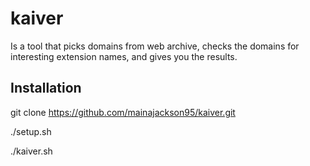 # kaiver
Is a tool that picks domains from web archive, checks the domains for interesting extension names, and gives you the results.


## Installation

git clone https://github.com/mainajackson95/kaiver.git

./setup.sh

./kaiver.sh
